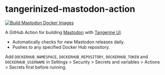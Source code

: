 # tangerinized-mastodon-action
[![Build Mastodon Docker Images](https://github.com/BedrockDigger/tangerinized-mastodon-action/actions/workflows/build-image.yml/badge.svg)](https://github.com/BedrockDigger/tangerinized-mastodon-action/actions/workflows/build-image.yml)

A GitHub Action for building [Mastodon](https://github.com/mastodon/mastodon) with [Tangerine UI](https://github.com/nileane/TangerineUI-for-Mastodon).
- Automatically checks for new Mastodon releases daily.
- Pushes to any specified Docker Hub repository.

Add `DOCKERHUB_NAMESPACE`, `DOCKERHUB_REPOSITORY`, `DOCKERHUB_TOKEN` and `DOCKERHUB_USERNAME` in Settings > Security > Secrets and variables > Actions > Secrets first before running.